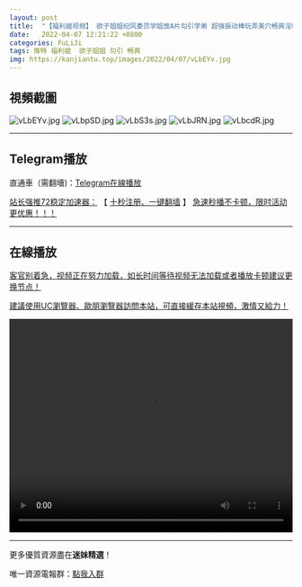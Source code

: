 ```yaml
---
layout: post
title:  "【福利姬视频】 欲子姐姐纪风委员学姐放A片勾引学弟 超强振动棒玩弄美穴畅爽淫叫妙不可言 "
date:   2022-04-07 12:21:22 +0800
categories: FuLiJi
tags: 推特 福利姬  欲子姐姐 勾引 畅爽
img: https://kanjiantu.top/images/2022/04/07/vLbEYv.jpg
---
```



## 視頻截圖

![vLbEYv.jpg](https://kanjiantu.top/images/2022/04/07/vLbEYv.jpg)
![vLbpSD.jpg](https://kanjiantu.top/images/2022/04/07/vLbpSD.jpg)
![vLbS3s.jpg](https://kanjiantu.top/images/2022/04/07/vLbS3s.jpg)
![vLbJRN.jpg](https://kanjiantu.top/images/2022/04/07/vLbJRN.jpg)
![vLbcdR.jpg](https://kanjiantu.top/images/2022/04/07/vLbcdR.jpg)

* * *
## Telegram播放

直通車（需翻墻)：[Telegram在線播放](https://t.me/mimeijingxuan/511)

<u>站长强推72稳定加速器：</u> 【 [十秒注册、一键翻墙](https://72vpn.xyz/#/register?code=mimei) 】
<u>  急速秒播不卡顿，限时活动更优惠！！！</u>
* * *
## 在線播放
<u>客官别着急，视频正在努力加载，如长时间等待视频无法加载或者播放卡顿建议更换节点！</u>

<u>建議使用UC瀏覽器、歐朋瀏覽器訪問本站，可直接緩存本站視頻，激情又給力！</u>
<center><video src="https://cdn.publer.io/uploads/videos/624c5ba2db2797129f4a6d07/7f22c83a86986bd44b24d16ffefcee37.mp4" width="100%" height="380px" controls="controls"></video></center>

* * *
更多優質資源盡在**迷妹精選**！

唯一資源電報群：[點我入群](https://t.me/mimeijingxuan)


